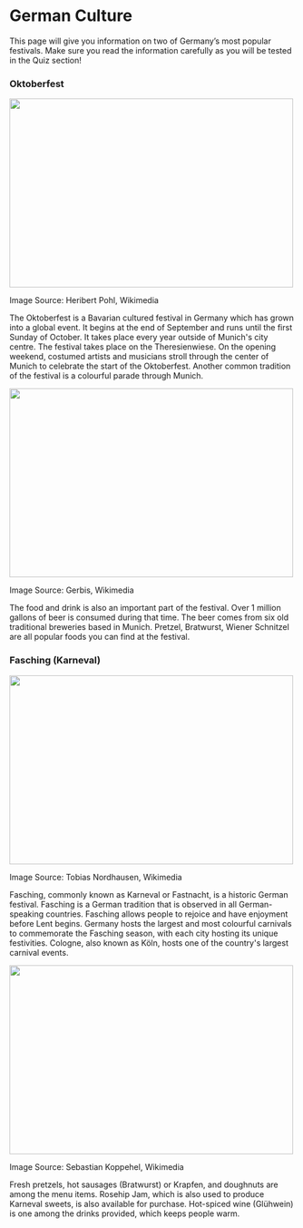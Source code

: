 <h1>German Culture</h1>
<p>This page will give you information on two of Germany’s most popular festivals. Make sure you read the information carefully as you will be tested in the Quiz section!</p>


<div class="row">
<div class="col-sm-6">
<h3>Oktoberfest</h3>
<p><img src="https://upload.wikimedia.org/wikipedia/commons/9/9c/O%27zapft_is%21_Münchens_5_Jahreszeit_hat_begonnen_-_O%27zapft_is%21_Munich_5_season%2C_the_Oktoberfest_has_begun_%289855483374%29.jpg" width="500" height="333"></p>
<p>Image Source: Heribert Pohl, Wikimedia</p>
<p> The Oktoberfest is a Bavarian cultured festival in Germany which has grown into a global event. It begins at the end of September and runs until the first Sunday of October. It takes place every year outside of Munich's city centre. The festival takes place on the Theresienwiese. On the opening weekend, costumed artists and musicians stroll through the center of Munich to celebrate the start of the Oktoberfest. Another common tradition of the festival is a colourful parade through Munich. 
</p>
<p><img src="https://upload.wikimedia.org/wikipedia/commons/b/b0/German_Bratwürste.jpg" width="500" height="333"></p>
<p>Image Source: Gerbis, Wikimedia</p>
<p>The food and drink is also an important part of the festival. Over 1 million gallons of beer is consumed during that time. The beer comes from six old traditional breweries based in Munich. Pretzel, Bratwurst, Wiener Schnitzel are all popular foods you can find at the festival.</p>
</div>

<div class="col-sm-6">
<h3>Fasching (Karneval)</h3> 
<p><img src="https://upload.wikimedia.org/wikipedia/commons/7/7c/Karnevalsumzug_2017_in_Erfurt_%2832975402682%29.jpg" width="500" height="333"><p/>
<p>Image Source: Tobias Nordhausen, Wikimedia</p>
<p>Fasching, commonly known as Karneval or Fastnacht, is a historic German festival. Fasching is a German tradition that is observed in all German-speaking countries. Fasching allows people to rejoice and have enjoyment before Lent begins. Germany hosts the largest and most colourful carnivals to commemorate the Fasching season, with each city hosting its unique festivities. Cologne, also known as Köln, hosts one of the country's largest carnival events.
</p>
<p><img src="https://upload.wikimedia.org/wikipedia/commons/3/3a/Berliner_Pfannkuchen_5.jpg" width="500" height="333"></p>
<p>Image Source: Sebastian Koppehel, Wikimedia</p>
Fresh pretzels, hot sausages (Bratwurst) or Krapfen, and doughnuts are among the menu items. Rosehip Jam, which is also used to produce Karneval sweets, is also available for purchase. Hot-spiced wine (Glühwein) is one among the drinks provided, which keeps people warm. </p>
</div>
